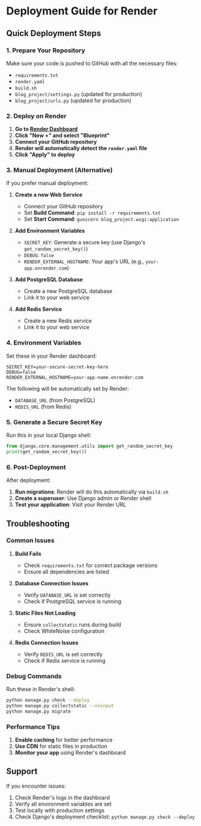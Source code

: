 # Deployment Guide for Render

## Quick Deployment Steps

### 1. Prepare Your Repository

Make sure your code is pushed to GitHub with all the necessary files:
- `requirements.txt`
- `render.yaml`
- `build.sh`
- `blog_project/settings.py` (updated for production)
- `blog_project/urls.py` (updated for production)

### 2. Deploy on Render

1. **Go to [Render Dashboard](https://dashboard.render.com/)**
2. **Click "New +" and select "Blueprint"**
3. **Connect your GitHub repository**
4. **Render will automatically detect the `render.yaml` file**
5. **Click "Apply" to deploy**

### 3. Manual Deployment (Alternative)

If you prefer manual deployment:

1. **Create a new Web Service**
   - Connect your GitHub repository
   - Set **Build Command**: `pip install -r requirements.txt`
   - Set **Start Command**: `gunicorn blog_project.wsgi:application`

2. **Add Environment Variables**
   - `SECRET_KEY`: Generate a secure key (use Django's `get_random_secret_key()`)
   - `DEBUG`: `false`
   - `RENDER_EXTERNAL_HOSTNAME`: Your app's URL (e.g., `your-app.onrender.com`)

3. **Add PostgreSQL Database**
   - Create a new PostgreSQL database
   - Link it to your web service

4. **Add Redis Service**
   - Create a new Redis service
   - Link it to your web service

### 4. Environment Variables

Set these in your Render dashboard:

```
SECRET_KEY=your-secure-secret-key-here
DEBUG=false
RENDER_EXTERNAL_HOSTNAME=your-app-name.onrender.com
```

The following will be automatically set by Render:
- `DATABASE_URL` (from PostgreSQL)
- `REDIS_URL` (from Redis)

### 5. Generate a Secure Secret Key

Run this in your local Django shell:
```python
from django.core.management.utils import get_random_secret_key
print(get_random_secret_key())
```

### 6. Post-Deployment

After deployment:
1. **Run migrations**: Render will do this automatically via `build.sh`
2. **Create a superuser**: Use Django admin or Render shell
3. **Test your application**: Visit your Render URL

## Troubleshooting

### Common Issues

1. **Build Fails**
   - Check `requirements.txt` for correct package versions
   - Ensure all dependencies are listed

2. **Database Connection Issues**
   - Verify `DATABASE_URL` is set correctly
   - Check if PostgreSQL service is running

3. **Static Files Not Loading**
   - Ensure `collectstatic` runs during build
   - Check WhiteNoise configuration

4. **Redis Connection Issues**
   - Verify `REDIS_URL` is set correctly
   - Check if Redis service is running

### Debug Commands

Run these in Render's shell:
```bash
python manage.py check --deploy
python manage.py collectstatic --noinput
python manage.py migrate
```

### Performance Tips

1. **Enable caching** for better performance
2. **Use CDN** for static files in production
3. **Monitor your app** using Render's dashboard

## Support

If you encounter issues:
1. Check Render's logs in the dashboard
2. Verify all environment variables are set
3. Test locally with production settings
4. Check Django's deployment checklist: `python manage.py check --deploy` 